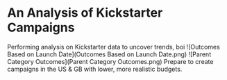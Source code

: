 # An Analysis of Kickstarter Campaigns
Performing analysis on Kickstarter data to uncover trends, boi
![Outcomes Based on Launch Date](Outcomes Based on Launch Date.png)
![Parent Category Outcomes](Parent Category Outcomes.png)
Prepare to create campaigns in the US & GB with lower, more realistic budgets.
